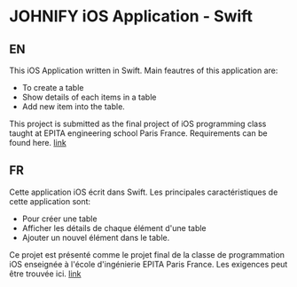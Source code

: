 # JOHNIFY iOS Application - Swift

## EN

This iOS Application written in Swift. Main feautres of this application are: 

- To create a table 
- Show details of each items in a table 
- Add new item into the table.

This project is submitted as the final project of iOS programming class taught at EPITA engineering school Paris France. 
Requirements can be found here. [link](https://github.com/junaidkhalid1/Junaid_KHALID_2017_IOS_EPITA/blob/master/ADVANCED-IOS-PROGRAMMING-EPITA-Winter-2017.pdf)

## FR

Cette application iOS écrit dans Swift. Les principales caractéristiques de cette application sont:

- Pour créer une table 
- Afficher les détails de chaque élément d'une table 
- Ajouter un nouvel élément dans le table.

Ce projet est présenté comme le projet final de la classe de programmation iOS enseignée à l'école d'ingénierie EPITA Paris France. Les exigences peut être trouvée ici. [link](https://github.com/junaidkhalid1/Junaid_KHALID_2017_IOS_EPITA/blob/master/ADVANCED-IOS-PROGRAMMING-EPITA-Winter-2017.pdf)
